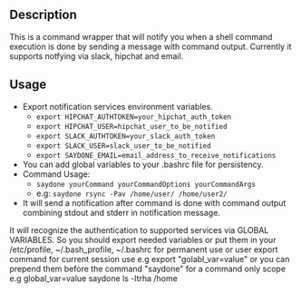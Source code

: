 ## Description
This is a command wrapper that will notify you when a shell command execution
is done by sending a message with command output.
Currently it supports notfying via slack, hipchat and email.
## Usage
- Export notification services environment variables.
	- `export HIPCHAT_AUTHTOKEN=your_hipchat_auth_token`
	- `export HIPCHAT_USER=hipchat_user_to_be_notified`
	- `export SLACK_AUTHTOKEN=your_slack_auth_token`
	- `export SLACK_USER=slack_user_to_be_notified`
	- `export SAYDONE_EMAIL=email_address_to_receive_notifications`
- You can add global variables to your .bashrc file for persistency.
- Command Usage:
	- `saydone yourCommand yourCommandOptions yourCommandArgs`
	- e.g: `saydone rsync -Pav /home/user/ /home/user2/`
- It will send a notification after command is done with command output combining stdout and stderr in notification message.

It will recognize the authentication to supported services via GLOBAL VARIABLES.
So you should export needed variables or put them in your /etc/profile, ~/.bash_profile,
~/.bashrc for permanent use or user export command for current session use e.g 
export "golabl_var=value" or you can prepend them before the command "saydone" for
a command only scope e.g global_var=value saydone ls -ltrha /home
